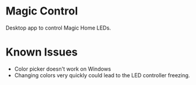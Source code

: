 # Magic Control
Desktop app to control Magic Home LEDs.

# Known Issues
 - Color picker doesn't work on Windows
 - Changing colors very quickly could lead to the LED controller freezing.
